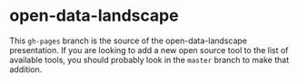 open-data-landscape
===================

This `gh-pages` branch is the source of the open-data-landscape presentation. If you are looking to add a new open source
tool to the list of available tools, you should probably look in the `master` branch to make that addition.
